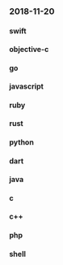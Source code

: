 ### 2018-11-20

#### swift

#### objective-c

#### go

#### javascript

#### ruby

#### rust

#### python

#### dart

#### java

#### c

#### c++

#### php

#### shell
